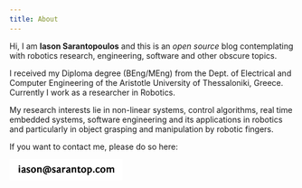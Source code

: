 ```yaml
---
title: About
---
```


Hi, I am **Iason Sarantopoulos** and this is an *open source* blog contemplating with robotics research, engineering, software and other obscure topics.

I received my Diploma degree (BEng/MEng) from the Dept. of Electrical and Computer Engineering of the Aristotle University of Thessaloniki, Greece. Currently I work as a researcher in Robotics.

My research interests lie in non-linear systems, control algorithms, real time embedded systems, software engineering and its applications in robotics and particularly in object grasping and manipulation by robotic fingers.

If you want to contact me, please do so here:

[![Email](assets/email.png)](mailto:iason@sarantop.com)
